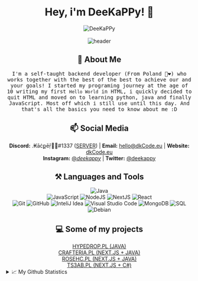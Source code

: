 <div align="center">
  <h1> Hey, i'm DeeKaPPy! 👋 </h1>
  <img src="https://komarev.com/ghpvc/?username=DeeKaPPy" alt="DeeKaPPy" /><br/><br/>
  <img src="https://github.com/DeeKaPPy/DeeKaPPy/blob/main/git-main.png" alt="header"/>
  <h2>👨 About Me</h2>
  <p>
    <samp>
       I'm a self-taught backend developer (From Poland 🤍❤️) who works together with the best of the best to achieve our and your goals!
       I started my programing journey at the age of 10 writing my first <code>Hello World</code> in HTML, i quickly decided to quit HTML and moved on to learning python, java and finally JavaScript. Most off which i still use until this day. And that's all the basics you need to know about me :D
    </samp>
  </p>
   <h2>📫 Social Media</h2>
  
  <b>Discord:</b> .₭āċքēṝ💞🥺#1337 (<a href="https://dc.dkCode.eu">SERVER</a>) |
  <b>Email:</b> <a href="mailto:hello@dkcode.eu">hello@dkCode.eu</a> | 
  <b>Website:</b> <a href="https://dkCode.eu">dkCode.eu</a>
  <br>
  <b>Instagram:</b> <a href="https://instagram.com/_deekappy_/">@_deekappy_</a> |
  <b>Twitter:</b> <a href="https://twitter.com/deekappy">@deekappy</a>
  
  <h2>⚒ Languages and Tools</h2>
  
![Java](https://img.shields.io/badge/-Java-black?style=flat&logo=java)  
![JavaScript](https://img.shields.io/badge/-JavaScript-black?style=flat&logo=javascript) 
![NodeJS](https://img.shields.io/badge/-NodeJS-black?style=flat&logo=Node.js)
![NextJS](https://img.shields.io/badge/-NextJS-black?style=flat&logo=next.js)
![React](https://img.shields.io/badge/-React-black?style=flat&logo=react) 
<br>
![Git](https://img.shields.io/badge/-Git-black?style=flat&logo=git)
![GitHub](https://img.shields.io/badge/-Github-black?style=flat&logo=github)
![InteliJ Idea](https://img.shields.io/badge/InteliJ%20idea-black?style=flat&logo=intellij-idea)
![Visual Studio Code](https://img.shields.io/badge/-Visual%20Studio%20Code-black?style=flat&logo=visual-studio-code)
![MongoDB](https://img.shields.io/badge/-MongoDB-black?style=flat&logo=mongodb)
![SQL](https://img.shields.io/badge/-sql-black?style=flat&logo=mysql)
![Debian](https://img.shields.io/badge/-Debian-black?style=flat&logo=debian)

<h2>💻 Some of my projects</h2>
<a href="https://hypedrop.pl">HYPEDROP.PL (JAVA)</a> <br>
<a href="https://crafteria.pl">CRAFTERIA.PL (NEXT.JS + JAVA)</a> <br>
<a href="https://rosehc.pl">ROSEHC.PL (NEXT.JS + JAVA)</a> <br>
<a href="https://ts3ab.pl">TS3AB.PL (NEXT.JS + C#)</a> <br>

</div>


<details>
<summary>📈 My Github Statistics</summary>
<p align="center">
    <img alt = "GitHub Stats" src="https://github-readme-stats.vercel.app/api?username=DeeKaPPy&show_icons=true&hide=issues&icon_color=000000&hide_border=true&title_color=cb1aad&text_color=fff&show_icons=true&theme=dark">
    <br>
    <img alt = "Top Language" src="https://github-readme-stats.vercel.app/api/top-langs/?username=DeeKaPPy&hide=html,&hide_border=true&show_icons=true&theme=dark&title_color=cb1aad&text_color=fff"
</p>
</details>
